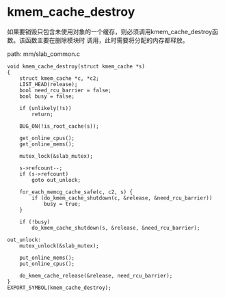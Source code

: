 kmem_cache_destroy
========================================

如果要销毁只包含未使用对象的一个缓存，则必须调用kmem_cache_destroy函数。该函数主要在删除模块时
调用，此时需要将分配的内存都释放。

path: mm/slab_common.c
```
void kmem_cache_destroy(struct kmem_cache *s)
{
    struct kmem_cache *c, *c2;
    LIST_HEAD(release);
    bool need_rcu_barrier = false;
    bool busy = false;

    if (unlikely(!s))
        return;

    BUG_ON(!is_root_cache(s));

    get_online_cpus();
    get_online_mems();

    mutex_lock(&slab_mutex);

    s->refcount--;
    if (s->refcount)
        goto out_unlock;

    for_each_memcg_cache_safe(c, c2, s) {
        if (do_kmem_cache_shutdown(c, &release, &need_rcu_barrier))
            busy = true;
    }

    if (!busy)
        do_kmem_cache_shutdown(s, &release, &need_rcu_barrier);

out_unlock:
    mutex_unlock(&slab_mutex);

    put_online_mems();
    put_online_cpus();

    do_kmem_cache_release(&release, need_rcu_barrier);
}
EXPORT_SYMBOL(kmem_cache_destroy);
```
